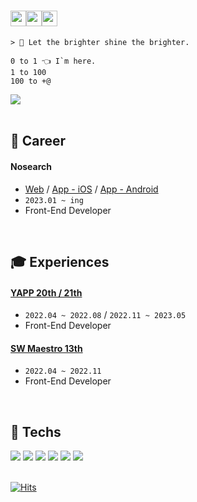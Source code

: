 # <img src="https://media.giphy.com/media/hvRJCLFzcasrR4ia7z/giphy.gif" width="25px"><img src="https://media.giphy.com/media/hvRJCLFzcasrR4ia7z/giphy.gif" width="25px"><img src="https://media.giphy.com/media/hvRJCLFzcasrR4ia7z/giphy.gif" width="25px"> 

```text
> 🌟 Let the brighter shine the brighter.

0 to 1 👈 I`m here.
1 to 100
100 to +@ 
```

<a href="https://www.linkedin.com/in/%EC%98%81%EB%AF%BC-%EC%9C%84-114507214/?original_referer=" target="_blank">
 <img src="https://img.shields.io/badge/LinkedIn-0A66C2?style=for-the-badge&logo=LinkedIn&logoColor=white">
</a>

<br />
<br />


## 💼 Career

####  Nosearch

- [Web](https://nosearch.com/) / [App - iOS](https://apps.apple.com/kr/app/%EB%85%B8%EC%8D%A8%EC%B9%98-%EA%B0%80%EC%A0%84%EC%A0%9C%ED%92%88-%EC%B6%94%EC%B2%9C-%EB%B9%84%EA%B5%90-%EA%B5%AC%EB%A7%A4%EA%B8%B0%EC%A4%80%EA%B9%8C%EC%A7%80/id1549661383) / [App - Android](https://play.google.com/store/apps/details?id=com.nosearch.app)
- `2023.01 ~ ing`
- Front-End Developer




<br />

## 🎓 Experiences

#### [YAPP 20th / 21th](https://www.yapp.co.kr/)

- `2022.04 ~ 2022.08` / `2022.11 ~ 2023.05`
- Front-End Developer

#### [SW Maestro 13th](https://www.swmaestro.org/sw/main/main.do)

- `2022.04 ~ 2022.11`
- Front-End Developer



<br />

## 🎨 Techs 

<div>
 <img src="https://img.shields.io/badge/Typescript-3178C6?style=for-the-badge&logo=Typescript&logoColor=white">
 <img src="https://img.shields.io/badge/React-61DAFB?style=for-the-badge&logo=React&logoColor=white">
 <img src="https://img.shields.io/badge/Remix-000000?style=for-the-badge&logo=Remix&logoColor=white">
 <img src="https://img.shields.io/badge/Next.js-000000?style=for-the-badge&logo=Next.js&logoColor=white">
 <img src="https://img.shields.io/badge/Dart-0175C2?style=for-the-badge&logo=Dart&logoColor=white">
 <img src="https://img.shields.io/badge/Flutter-02569B?style=for-the-badge&logo=Flutter&logoColor=white">
</div>


<br />

[![Hits](https://hits.seeyoufarm.com/api/count/incr/badge.svg?url=https%3A%2F%2Fgithub.com%2Fyoungminss%2Fhit-counter&count_bg=%2379C83D&title_bg=%23555555&icon=&icon_color=%23EF0505&title=hits&edge_flat=false)](https://hits.seeyoufarm.com)
